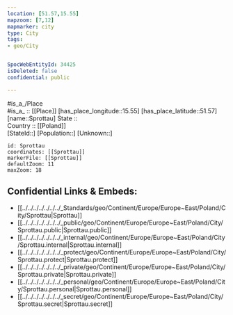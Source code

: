 ```yaml
---
location: [51.57,15.55] 
mapzoom: [7,12] 
mapmarker: city 
type: City
tags:
- geo/City


SpocWebEntityId: 34425
isDeleted: false
confidential: public

---
```

#is_a_/Place  
#is_a_ :: [[Place]] 
[has_place_longitude::15.55] 
[has_place_latitude::51.57] 
[name::Sprottau] 
State ::  
Country :: [[Poland]]  
[StateId::] 
[Population::] 
[Unknown::] 


```leaflet
id: Sprottau
coordinates: [[Sprottau]] 
markerFile: [[Sprottau]] 
defaultZoom: 11 
maxZoom: 18
```


## Confidential Links & Embeds: 
- [[../../../../../../../_Standards/geo/Continent/Europe/Europe~East/Poland/City/Sprottau|Sprottau]] 
- [[../../../../../../../_public/geo/Continent/Europe/Europe~East/Poland/City/Sprottau.public|Sprottau.public]] 
- [[../../../../../../../_internal/geo/Continent/Europe/Europe~East/Poland/City/Sprottau.internal|Sprottau.internal]] 
- [[../../../../../../../_protect/geo/Continent/Europe/Europe~East/Poland/City/Sprottau.protect|Sprottau.protect]] 
- [[../../../../../../../_private/geo/Continent/Europe/Europe~East/Poland/City/Sprottau.private|Sprottau.private]] 
- [[../../../../../../../_personal/geo/Continent/Europe/Europe~East/Poland/City/Sprottau.personal|Sprottau.personal]] 
- [[../../../../../../../_secret/geo/Continent/Europe/Europe~East/Poland/City/Sprottau.secret|Sprottau.secret]] 
